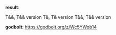 **result**:
 
T&&, T&& version
T&, T& version
T&&, T&& version
 
**godbolt**: https://godbolt.org/z/Wc5YWob14